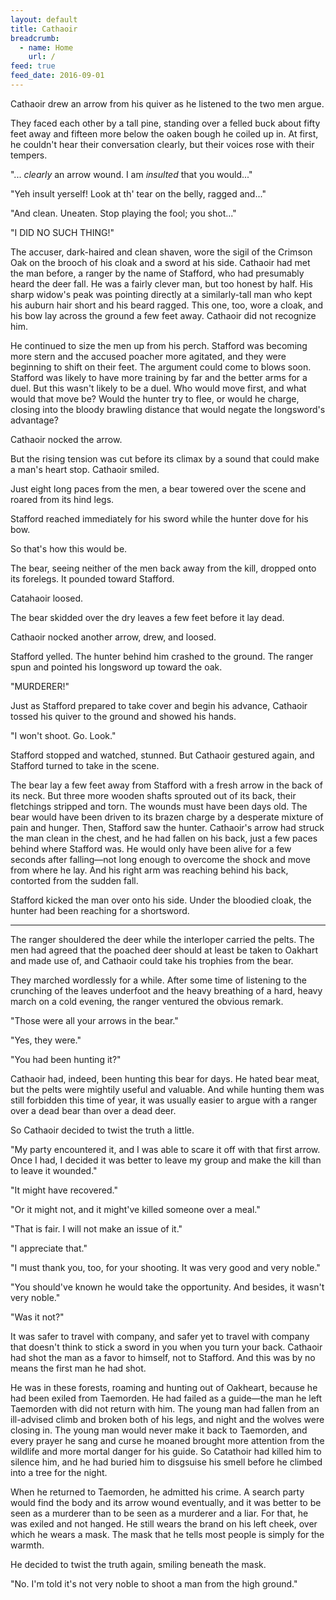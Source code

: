 ```yaml
---
layout: default
title: Cathaoir
breadcrumb:
  - name: Home
    url: /
feed: true
feed_date: 2016-09-01
---
```

Cathaoir drew an arrow from his quiver as he listened to the two men argue.

They faced each other by a tall pine, standing over a felled buck about fifty feet away and fifteen more below the oaken bough he coiled up in.  At first, he couldn't hear their conversation clearly, but their voices rose with their tempers.

"... _clearly_ an arrow wound.  I am _insulted_ that you would..."

"Yeh insult yerself!  Look at th' tear on the belly, ragged and..."

"And clean.  Uneaten.  Stop playing the fool; you shot..."

"I DID NO SUCH THING!"

The accuser, dark-haired and clean shaven, wore the sigil of the Crimson Oak on the brooch of his cloak and a sword at his side.  Cathaoir had met the man before, a ranger by the name of Stafford, who had presumably heard the deer fall.  He was a fairly clever man, but too honest by half.  His sharp widow's peak was pointing directly at a similarly-tall man who kept his auburn hair short and his beard ragged.  This one, too, wore a cloak, and his bow lay across the ground a few feet away.  Cathaoir did not recognize him.

He continued to size the men up from his perch.  Stafford was becoming more stern and the accused poacher more agitated, and they were beginning to shift on their feet.  The argument could come to blows soon.  Stafford was likely to have more training by far and the better arms for a duel.  But this wasn't likely to be a duel.  Who would move first, and what would that move be?  Would the hunter try to flee, or would he charge, closing into the bloody brawling distance that would negate the longsword's advantage?

Cathaoir nocked the arrow.

But the rising tension was cut before its climax by a sound that could make a man's heart stop.  Cathaoir smiled.

Just eight long paces from the men, a bear towered over the scene and roared from its hind legs.

Stafford reached immediately for his sword while the hunter dove for his bow.

So that's how this would be.

The bear, seeing neither of the men back away from the kill, dropped onto its forelegs.  It pounded toward Stafford.

Catahaoir loosed.

The bear skidded over the dry leaves a few feet before it lay dead.

Cathaoir nocked another arrow, drew, and loosed.

Stafford yelled.  The hunter behind him crashed to the ground.  The ranger spun and pointed his longsword up toward the oak.

"MURDERER!"

Just as Stafford prepared to take cover and begin his advance, Cathaoir tossed his quiver to the ground and showed his hands.

"I won't shoot.  Go.  Look."

Stafford stopped and watched, stunned.  But Cathaoir gestured again, and Stafford turned to take in the scene.

The bear lay a few feet away from Stafford with a fresh arrow in the back of its neck.  But three more wooden shafts sprouted out of its back, their fletchings stripped and torn.  The wounds must have been days old.  The bear would have been driven to its brazen charge by a desperate mixture of pain and hunger.  Then, Stafford saw the hunter.  Cathaoir's arrow had struck the man clean in the chest, and he had fallen on his back, just a few paces behind where Stafford was.  He would only have been alive for a few seconds after falling—not long enough to overcome the shock and move from where he lay.  And his right arm was reaching behind his back, contorted from the sudden fall.

Stafford kicked the man over onto his side.  Under the bloodied cloak, the hunter had been reaching for a shortsword.

---

The ranger shouldered the deer while the interloper carried the pelts.  The men had agreed that the poached deer should at least be taken to Oakhart and made use of, and Cathaoir could take his trophies from the bear.

They marched wordlessly for a while.  After some time of listening to the crunching of the leaves underfoot and the heavy breathing of a hard, heavy march on a cold evening, the ranger ventured the obvious remark.

"Those were all your arrows in the bear."

"Yes, they were."

"You had been hunting it?"

Cathaoir had, indeed, been hunting this bear for days.  He hated bear meat, but the pelts were mightily useful and valuable.  And while hunting them was still forbidden this time of year, it was usually easier to argue with a ranger over a dead bear than over a dead deer.

So Cathaoir decided to twist the truth a little.

"My party encountered it, and I was able to scare it off with that first arrow.  Once I had, I decided it was better to leave my group and make the kill than to leave it wounded."

"It might have recovered."

"Or it might not, and it might've killed someone over a meal."

"That is fair.  I will not make an issue of it."

"I appreciate that."

"I must thank you, too, for your shooting.  It was very good and very noble."

"You should've known he would take the opportunity.  And besides, it wasn't very noble."

"Was it not?"

It was safer to travel with company, and safer yet to travel with company that doesn't think to stick a sword in you when you turn your back.  Cathaoir had shot the man as a favor to himself, not to Stafford.  And this was by no means the first man he had shot.

He was in these forests, roaming and hunting out of Oakheart, because he had been exiled from Taemorden.  He had failed as a guide—the man he left Taemorden with did not return with him.  The young man had fallen from an ill-advised climb and broken both of his legs, and night and the wolves were closing in.  The young man would never make it back to Taemorden, and every prayer he sang and curse he moaned brought more attention from the wildlife and more mortal danger for his guide.  So Catathoir had killed him to silence him, and he had buried him to disgsuise his smell before he climbed into a tree for the night.

When he returned to Taemorden, he admitted his crime.  A search party would find the body and its arrow wound eventually, and it was better to be seen as a murderer than to be seen as a murderer and a liar.  For that, he was exiled and not hanged.  He still wears the brand on his left cheek, over which he wears a mask.  The mask that he tells most people is simply for the warmth.

He decided to twist the truth again, smiling beneath the mask.

"No.  I'm told it's not very noble to shoot a man from the high ground."
